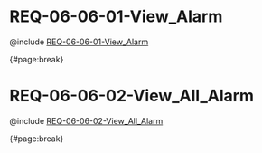 <!--
    ATTENTION: This file was generated via gradle!
               Do NOT manually edit this file! Any such changes will be overwritten!
-->

# REQ-06-06-01-View_Alarm

@include [REQ-06-06-01-View_Alarm](REQ-06-06-01-View_Alarm.md)

{#page:break}

# REQ-06-06-02-View_All_Alarm

@include [REQ-06-06-02-View_All_Alarm](REQ-06-06-02-View_All_Alarm.md)

{#page:break}
